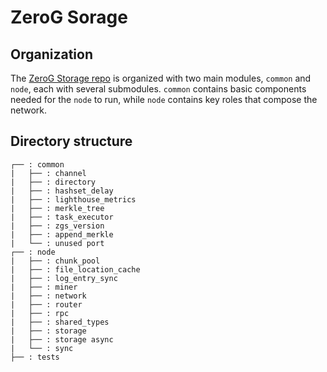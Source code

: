 # ZeroG Sorage

## Organization

The [ZeroG Storage repo](https://github.com/zero-gravity-labs/zerog-storage-rust) is organized with two main modules, `common` and `node`, each with several submodules. `common` contains basic components needed for the `node` to run, while `node` contains key roles that compose the network.

## Directory structure

```
┌── : common
|   ├── : channel
|   ├── : directory
|   ├── : hashset_delay
|   ├── : lighthouse_metrics
|   ├── : merkle_tree
|   ├── : task_executor
|   ├── : zgs_version
|   ├── : append_merkle
|   └── : unused port
┌── : node
|   ├── : chunk_pool
|   ├── : file_location_cache
|   ├── : log_entry_sync
|   ├── : miner
|   ├── : network
|   ├── : router
|   ├── : rpc
|   ├── : shared_types
|   ├── : storage
|   ├── : storage async
|   └── : sync
├── : tests
```
